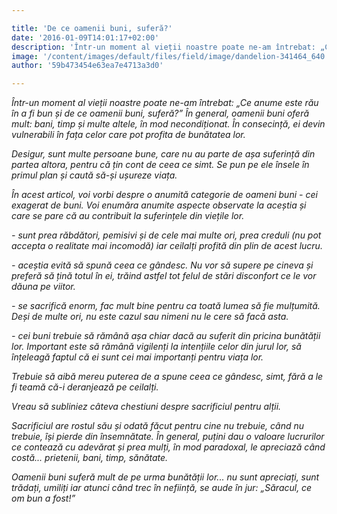 ```yaml
---

title: 'De ce oamenii buni, suferă?'
date: '2016-01-09T14:01:17+02:00'
description: 'Într-un moment al vieții noastre poate ne-am întrebat: „Ce anume este rău în afi bun și de ce oamenii buni, suferă?”  În general, oamenii buni oferă mult:bani, timp și multe altele, în mod necondițion'
image: '/content/images/default/files/field/image/dandelion-341464_640.jpg'
author: '59b473454e63ea7e4713a3d0'

---
```

<div class="kg-card-markdown"><p><em>Într-un moment al vieții noastre poate ne-am întrebat: „Ce anume este rău în a fi bun și de ce oamenii buni, suferă?”</em> <em>În general, oamenii buni oferă mult: bani, timp și multe altele, în mod necondiționat. În consecință, ei devin vulnerabili în fața celor care pot profita de bunătatea lor.</em></p>
<p><em>Desigur, sunt multe persoane bune, care nu au parte de așa suferință din partea altora, pentru că țin cont de ceea ce simt. Se pun </em><em>pe ele însele</em><em> în primul plan și caută să-și ușureze viața. </em></p>
<p><em>În acest articol, voi vorbi despre o anumită categorie de oameni buni - cei exagerat de buni. Voi enumăra anumite aspecte observate la aceștia și care se pare că au contribuit la suferințele din viețile lor.</em></p>
<p><em> -  sunt prea răbdători, pemisivi și de cele mai multe ori, prea creduli (nu pot accepta o realitate mai incomodă) iar ceilalți profită din plin de acest lucru.</em></p>
<p><em> - aceștia evită să spună ceea ce gândesc. Nu vor să supere pe cineva și preferă să țină totul în ei, trăind astfel tot felul de stări disconfort ce le vor dăuna pe viitor.</em> <em> </em></p>
<p><em>- se sacrifică enorm, fac mult bine pentru ca toată lumea să fie mulțumită. Deși de multe ori, nu este cazul sau nimeni nu le cere să facă asta.</em></p>
<p><em> - cei buni trebuie să rămână așa chiar dacă au suferit din pricina bunătății lor. Important este să rămână vigilenți la intențiile celor din jurul lor, să înțeleagă faptul că ei sunt cei mai importanți pentru viața lor.</em></p>
<p><em>Trebuie să aibă mereu puterea de a spune ceea ce gândesc, simt, fără a le fi teamă că-i deranjează pe ceilalți.</em></p>
<p><em>Vreau să subliniez câteva chestiuni despre sacrificiul pentru alții. </em></p>
<p><em>Sacrificiul are rostul său și odată făcut pentru cine nu trebuie, când nu trebuie, își pierde din însemnătate. </em> <em>În general, puțini dau o valoare lucrurilor ce contează cu adevărat și prea mulți, în mod paradoxal, le apreciază când costă... prietenii, bani, timp, sănătate.</em></p>
<p><em>Oamenii buni suferă mult de pe urma bunătății lor... nu sunt apreciați, sunt trădați, umiliți iar atunci când trec în neființă, se aude în jur: „Săracul, ce om bun a fost!”</em><em> </em> </p>
<p> </p>
</div>
